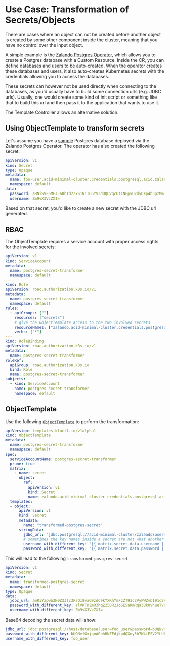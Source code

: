 # Use Case: Transformation of Secrets/Objects

There are cases where an object can not be created before another object is created by some other component inside the
cluster, meaning that you have no control over the input object.

A simple example is the [Zalando Postgres Operator](https://github.com/zalando/postgres-operator), which allows you
to create a Postgres database with a Custom Resource. Inside the CR, you can define databases and users to be
auto-created. When the operator creates these databases and users, it also auto-creates Kubernetes secrets with the
credentials allowing you to access the databases.

These secrets can however not be used directly when connecting to the databases, as you'd usually have to build some
connection urls (e.g. JDBC urls). Usually, one would create some kind of init script or something like that to 
build this url and then pass it to the application that wants to use it.

The Template Controller allows an alternative solution.

## Using ObjectTemplate to transform secrets

Let's assume you have a [sample](https://github.com/zalando/postgres-operator/blob/master/docs/user.md#create-a-manifest-for-a-new-postgresql-cluster)
Postgres database deployed via the Zalando Postgres Operator. The operator has also created the following secret:

```yaml
apiVersion: v1
kind: Secret
type: Opaque
metadata:
  name: foo-user.acid-minimal-cluster.credentials.postgresql.acid.zalan.do
  namespace: default
data:
  password: aHNiSVF6MFJJa0hTd2ZxS1NiTG5YV3dUQUVqcUtTNFpvU2dyOXp4b3pzMmJvTE02WWl0eTE0YjJTZlNFTHExdw==
  username: Zm9vX3VzZXI=
```

Based on that secret, you'd like to create a new secret with the JDBC url generated.

## RBAC

The ObjectTemplate requires a service account with proper access rights for the involved secrets:

```yaml
apiVersion: v1
kind: ServiceAccount
metadata:
  name: postgres-secret-transformer
  namespace: default
---
kind: Role
apiVersion: rbac.authorization.k8s.io/v1
metadata:
  name: postgres-secret-transformer
  namespace: default
rules:
  - apiGroups: [""]
    resources: ["secrets"]
    # give the ObjectTemplate access to the two involved secrets
    resourceNames: ["zalando.acid-minimal-cluster.credentials.postgresql.acid.zalan.do", "transformed-postgres-secret"]
    verbs: ["*"]
---
kind: RoleBinding
apiVersion: rbac.authorization.k8s.io/v1
metadata:
  name: postgres-secret-transformer
roleRef:
  apiGroup: rbac.authorization.k8s.io
  kind: Role
  name: postgres-secret-transformer
subjects:
  - kind: ServiceAccount
    name: postgres-secret-transformer
    namespace: default
```

## ObjectTemplate

Use the following [`ObjectTemplate`](./spec/v1alpha1/objecttemplate.md) to perform the transformation:

```yaml
apiVersion: templates.kluctl.io/v1alpha1
kind: ObjectTemplate
metadata:
  name: postgres-secret-transformer
  namespace: default
spec:
  serviceAccountName: postgres-secret-transformer
  prune: true
  matrix:
    - name: secret
      object:
        ref:
          apiVersion: v1
          kind: Secret
          name: zalando.acid-minimal-cluster.credentials.postgresql.acid.zalan.do
  templates:
  - object:
      apiVersion: v1
      kind: Secret
      metadata:
        name: "transformed-postgres-secret"
      stringData:
        jdbc_url: "jdbc:postgresql://acid-minimal-cluster/zalando?user={{ matrix.secret.data.username | b64decode }}&password={{ matrix.secret.data.password | b64decode }}"
        # sometimes the key names inside a secret are not what another component requires, so we can simply use different names if we want
        username_with_different_key: "{{ matrix.secret.data.username | b64decode }}"
        password_with_different_key: "{{ matrix.secret.data.password | b64decode }}"
```

This will lead to the following `transformed-postgres-secret`

```yaml
apiVersion: v1
kind: Secret
metadata:
  name: transformed-postgres-secret
  namespace: default
type: Opaque
data:
  jdbc_url: amRiYzpwb3N0Z3Jlc3FsOi8vaG9zdC9kYXRhYmFzZT91c2VyPWZvb191c2VyJnBhc3N3b3JkPWJVUU52Zkd4amduQUdiaEhOWkZkamtwZFFYbnk1aDdXNGlFU1YyWUxVNnVrRHdXWjBPMjdRb0NBdUJTTnF3TVk=
  password_with_different_key: YlVRTnZmR3hqZ25BR2JoSE5aRmRqa3BkUVhueTVoN1c0aUVTVjJZTFU2dWtEd1daME8yN1FvQ0F1QlNOcXdNWQ==
  username_with_different_key: Zm9vX3VzZXI=
```

Base64 decoding the secret data will show:

```yaml
jdbc_url: jdbc:postgresql://host/database?user=foo_user&password=bUQNvfGxjgnAGbhHNZFdjkpdQXny5h7W4iESV2YLU6ukDwWZ0O27QoCAuBSNqwMY                                                                                                                                                                                      │
password_with_different_key: bUQNvfGxjgnAGbhHNZFdjkpdQXny5h7W4iESV2YLU6ukDwWZ0O27QoCAuBSNqwMY                                                                                                                                                                                                                          │
username_with_different_key: foo_user
```
